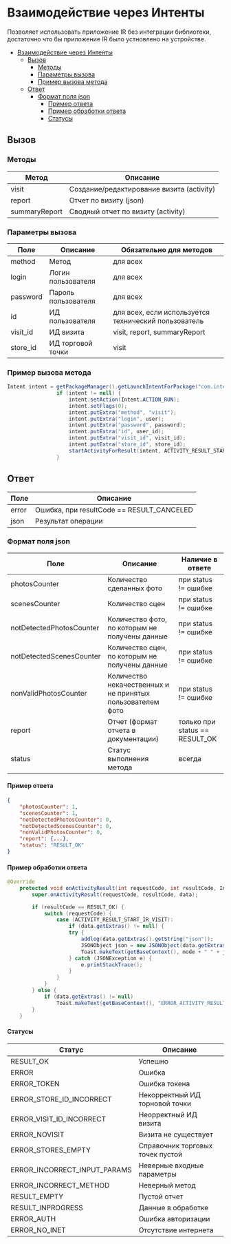 # Взаимодействие через Интенты
Позволяет использовать приложение IR без интеграции библиотеки, достаточно что бы приложение IR было устновлено на устройстве.

- [Взаимодействие через Интенты](#%d0%92%d0%b7%d0%b0%d0%b8%d0%bc%d0%be%d0%b4%d0%b5%d0%b9%d1%81%d1%82%d0%b2%d0%b8%d0%b5-%d1%87%d0%b5%d1%80%d0%b5%d0%b7-%d0%98%d0%bd%d1%82%d0%b5%d0%bd%d1%82%d1%8b)
  - [Вызов](#%d0%92%d1%8b%d0%b7%d0%be%d0%b2)
    - [Методы](#%d0%9c%d0%b5%d1%82%d0%be%d0%b4%d1%8b)
    - [Параметры вызова](#%d0%9f%d0%b0%d1%80%d0%b0%d0%bc%d0%b5%d1%82%d1%80%d1%8b-%d0%b2%d1%8b%d0%b7%d0%be%d0%b2%d0%b0)
    - [Пример вызова метода](#%d0%9f%d1%80%d0%b8%d0%bc%d0%b5%d1%80-%d0%b2%d1%8b%d0%b7%d0%be%d0%b2%d0%b0-%d0%bc%d0%b5%d1%82%d0%be%d0%b4%d0%b0)
  - [Ответ](#%d0%9e%d1%82%d0%b2%d0%b5%d1%82)
    - [Формат поля json](#%d0%a4%d0%be%d1%80%d0%bc%d0%b0%d1%82-%d0%bf%d0%be%d0%bb%d1%8f-json)
      - [Пример ответа](#%d0%9f%d1%80%d0%b8%d0%bc%d0%b5%d1%80-%d0%be%d1%82%d0%b2%d0%b5%d1%82%d0%b0)
      - [Пример обработки ответа](#%d0%9f%d1%80%d0%b8%d0%bc%d0%b5%d1%80-%d0%be%d0%b1%d1%80%d0%b0%d0%b1%d0%be%d1%82%d0%ba%d0%b8-%d0%be%d1%82%d0%b2%d0%b5%d1%82%d0%b0)
      - [Статусы](#%d0%a1%d1%82%d0%b0%d1%82%d1%83%d1%81%d1%8b)

## Вызов 
### Методы
Метод  | Описание 
------------- | -------------
visit  |Создание/редактирование визита (activity)   
report |Отчет по визиту (json)
summaryReport |Сводный отчет по визиту (activity)

### Параметры вызова
Поле  | Описание | Обязательно для методов
------------- | ------------- | -------------
method  | Метод | для всех
login | Логин пользователя | для всех
password | Пароль пользователя | для всех
id | ИД пользователя | для всех, если используется технический пользователь
visit_id | ИД визита | visit, report, summaryReport
store_id | ИД торговой точки | visit

### Пример вызова метода
```java
Intent intent = getPackageManager().getLaunchIntentForPackage("com.intelligenceretail.www.pilot");
                if (intent != null) {
                    intent.setAction(Intent.ACTION_RUN);
                    intent.setFlags(0);
                    intent.putExtra("method", "visit");
                    intent.putExtra("login", user);
                    intent.putExtra("password", password);
                    intent.putExtra("id", user_id);
                    intent.putExtra("visit_id", visit_id);
                    intent.putExtra("store_id", store_id);
                    startActivityForResult(intent, ACTIVITY_RESULT_START_IR_VISIT);
                }
```

## Ответ
Поле  | Описание
------------- | -------------
error  | Ошибка, при resultCode == RESULT_CANCELED
json | Результат операции

### Формат поля json
Поле  | Описание | Наличие в ответе
------------- | ------------- | -------------
photosCounter  | Количество сделанных фото | при status != ошибке
scenesCounter  | Количество сцен | при status != ошибке
notDetectedPhotosCounter  | Количество фото, по которым не получены данные | при status != ошибке
notDetectedScenesCounter  | Количество сцен, по которым не получены данные | при status != ошибке
nonValidPhotosCounter  | Количество некачественных и не принятых пользователем фото | при status != ошибке
report  | Отчет (формат отчета в документации) | только при status == RESULT_OK
status  | Статус выполнения метода | всегда

#### Пример ответа
```json
{
    "photosCounter": 1,
    "scenesCounter": 1,
    "notDetectedPhotosCounter": 0,
    "notDetectedScenesCounter": 0,
    "nonValidPhotosCounter": 0,
    "report": {...},
    "status": "RESULT_OK"
}
```

#### Пример обработки ответа
```java
@Override
    protected void onActivityResult(int requestCode, int resultCode, Intent data) {
        super.onActivityResult(requestCode, resultCode, data);

        if (resultCode == RESULT_OK) {
            switch (requestCode) {
                case (ACTIVITY_RESULT_START_IR_VISIT):
                    if (data.getExtras() != null) {
                    try {
                        addlog(data.getExtras().getString("json"));
                        JSONObject json = new JSONObject(data.getExtras().getString("json"));
                        Toast.makeText(getBaseContext(), mode + " " + json.getString("status"), Toast.LENGTH_LONG).show();
                    } catch (JSONException e) {
                        e.printStackTrace();
                    }
                }
            }
        } else {
            if (data.getExtras() != null)
                Toast.makeText(getBaseContext(), "ERROR_ACTIVITY_RESULT " + data.getExtras().getString("error"), Toast.LENGTH_LONG).show();
        }
    }
```

#### Статусы 
Статус  | Описание
------------- | -------------
RESULT_OK | Успешно
ERROR | Ошибка
ERROR_TOKEN | Ошибка токена
ERROR_STORE_ID_INCORRECT | Некорректный ИД торновой точки
ERROR_VISIT_ID_INCORRECT | Неорректный ИД визита
ERROR_NOVISIT | Визита не существует
ERROR_STORES_EMPTY | Справочник торговых точек пустой
ERROR_INCORRECT_INPUT_PARAMS | Неверные входные параметры
ERROR_INCORRECT_METHOD | Неверный метод
RESULT_EMPTY | Пустой отчет
RESULT_INPROGRESS | Данные в обработке
ERROR_AUTH | Ошибка авторизации
ERROR_NO_INET | Отсутствие интернета